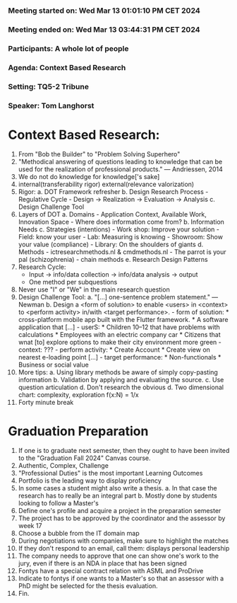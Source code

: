 ### Meeting started on:             Wed Mar 13 01:01:10 PM CET 2024
### Meeting ended on:               Wed Mar 13 03:44:31 PM CET 2024
### Participants:                   A whole lot of people
### Agenda:                         Context Based Research
### Setting:                        TQ5-2 Tribune
### Speaker:                        Tom Langhorst
Context Based Research:
===
1. From "Bob the Builder" to "Problem Solving Superhero"
2. "Methodical answering of questions leading to knowledge that can be used
    for the realization of professional products." — Andriessen, 2014
3. We do not do knowledge for knowledge['s sake]
4. internal(transferability rigor) external(relevance valorization)
5. Rigor:
	a. DOT Framework refresher
	b. Design Research Process
		- Regulative Cycle
		- Design -> Realization -> Evaluation -> Analysis
	c. Design Challenge Tool
6. Layers of DOT
	a. Domains
		- Application Context, Available Work, Innovation Space
		- Where does information come from?
	b. Information Needs
	c. Strategies (intentions)
		- Work shop: Improve your solution
		- Field: know your user
		- Lab: Measuring is knowing
		- Showroom: Show your value (compliance)
		- Library: On the shoulders of giants
	d. Methods
		- ictresearchmethods.nl & cmdmethods.nl
		- The parrot is your pal (schizophrenia)
		- chain methods
	e. Research Design Patterns
7. Research Cycle:
	- Input -> info/data collection -> info/data analysis -> output
	- One method per subquestions
8. Never use "I" or "We" in the main research question
9. Design Challenge Tool:
	a. "[...] one-sentence problem statement." — Newman
	b. Design a \<form of solution\> to enable \<users\> in \<context\> to
	   \<perform activity\> in/with \<target performance\>.
		- form of solution:
			* cross-platform mobile app built
			  with the Flutter framework.
			* A software application that [...]
		- userS:
			* Children 10–12 that have problems with calculations
			* Employees with an electric company car
			* Citizens that wnat [to] explore options to make
			  their city environment more green
		- context: ???
		- perform activity:
			* Create Account
			* Create view on nearest e-loading point [...]
		- target performance:
			* Non-functionals
			* Business or social value
10. More tips:
	a. Using library methods be aware of simply copy-pasting information
	b. Validation by applying and evaluating the source.
	c. Use question articulation
	d. Don't research the obvious
	d. Two dimensional chart: complexity, exploration f(x:N) = 1/x
11. Forty minute break

Graduation Preparation
===
1. If one is to graduate next semester, then they ought to have been
   invited to the "Graduation Fall 2024" Canvas course.
2. Authentic, Complex, Challenge
3. "Professional Duties" is the most important Learning Outcomes
4. Portfolio is the leading way to display proficiency
5. In some cases a student might also write a thesis.
	a. In that case the research has to really be an integral part
	b. Mostly done by students looking to follow a Master's
6. Define one's profile and acquire a project in the preparation semester
7. The project has to be approved by the coordinator and the assessor by week 17
8. Choose a bubble from the IT domain map
9. During negotiations with companies, make sure to highlight the matches
10. If they don't respond to an email, call them: displays personal leadership
11. The company needs to approve that one can show one's work to the jury, even
    if there is an NDA in place that has been signed
12. Fontys have a special contract relation with ASML and ProDrive
13. Indicate to fontys if one wants to a Master's so that an assessor with a
    PhD might be selected for the thesis evaluation.
14. Fin.
